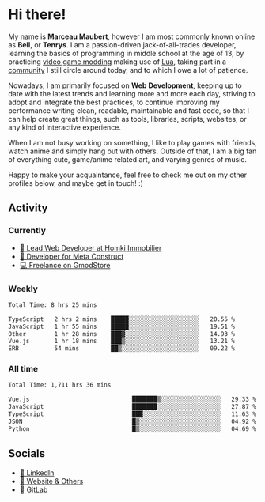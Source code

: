 # Hi there!

My name is **Marceau Maubert**, however I am most commonly known online as **Bell**, or **Tenrys**. I am a passion-driven jack-of-all-trades developer, learning the basics of programming in middle school at the age of 13, by practicing [video game modding](https://garrysmod.com) making use of [Lua](https://lua.org), taking part in a [community](https://metastruct.net) I still circle around today, and to which I owe a lot of patience.

Nowadays, I am primarily focused on **Web Development**, keeping up to date with the latest trends and learning more and more each day, striving to adopt  and integrate the best practices, to continue improving my performance writing clean, readable, maintainable and fast code, so that I can help create great things, such as tools, libraries, scripts, websites, or any kind of interactive experience.

When I am not busy working on something, I like to play games with friends, watch anime and simply hang out with others. Outside of that, I am a big fan of everything cute, game/anime related art, and varying genres of music.

Happy to make your acquaintance, feel free to check me out on my other profiles below, and maybe get in touch! :)

## Activity

### Currently

- [🏢 Lead Web Developer at Homki Immobilier](https://homki-immobilier.com)
- [🎈 Developer for Meta Construct](https://metastruct.net)
- [💻 Freelance on GmodStore](https://www.gmodstore.com/users/Tenrys)

### Weekly
<!--START_SECTION:wakaWeekly-->

```txt
Total Time: 8 hrs 25 mins

TypeScript   2 hrs 2 mins    █████░░░░░░░░░░░░░░░░░░░░   20.55 %
JavaScript   1 hr 55 mins    █████░░░░░░░░░░░░░░░░░░░░   19.51 %
Other        1 hr 28 mins    ███▓░░░░░░░░░░░░░░░░░░░░░   14.93 %
Vue.js       1 hr 18 mins    ███▒░░░░░░░░░░░░░░░░░░░░░   13.21 %
ERB          54 mins         ██▒░░░░░░░░░░░░░░░░░░░░░░   09.22 %
```

<!--END_SECTION:wakaWeekly-->

### All time
<!--START_SECTION:wakaTotal-->

```txt
Total Time: 1,711 hrs 36 mins

Vue.js                             ███████▒░░░░░░░░░░░░░░░░░   29.33 %
JavaScript                         ███████░░░░░░░░░░░░░░░░░░   27.87 %
TypeScript                         ███░░░░░░░░░░░░░░░░░░░░░░   11.63 %
JSON                               █▒░░░░░░░░░░░░░░░░░░░░░░░   04.92 %
Python                             █▒░░░░░░░░░░░░░░░░░░░░░░░   04.69 %
```

<!--END_SECTION:wakaTotal-->

## Socials

- [👔 LinkedIn](https://www.linkedin.com/in/marceau-maubert)
- [🔗 Website & Others](https://bell.moe)
- [🦊 GitLab](https://gitlab.com/Tenrys)
